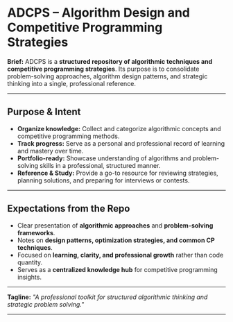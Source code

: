 # ADCPS – Algorithm Design and Competitive Programming Strategies

**Brief:**
ADCPS is a **structured repository of algorithmic techniques and competitive programming strategies**. Its purpose is to consolidate problem-solving approaches, algorithm design patterns, and strategic thinking into a single, professional reference.

---

## Purpose & Intent

* **Organize knowledge:** Collect and categorize algorithmic concepts and competitive programming methods.
* **Track progress:** Serve as a personal and professional record of learning and mastery over time.
* **Portfolio-ready:** Showcase understanding of algorithms and problem-solving skills in a professional, structured manner.
* **Reference & Study:** Provide a go-to resource for reviewing strategies, planning solutions, and preparing for interviews or contests.

---

## Expectations from the Repo

* Clear presentation of **algorithmic approaches** and **problem-solving frameworks**.
* Notes on **design patterns, optimization strategies, and common CP techniques**.
* Focused on **learning, clarity, and professional growth** rather than code quantity.
* Serves as a **centralized knowledge hub** for competitive programming insights.

---

**Tagline:**
*"A professional toolkit for structured algorithmic thinking and strategic problem solving."*

---
